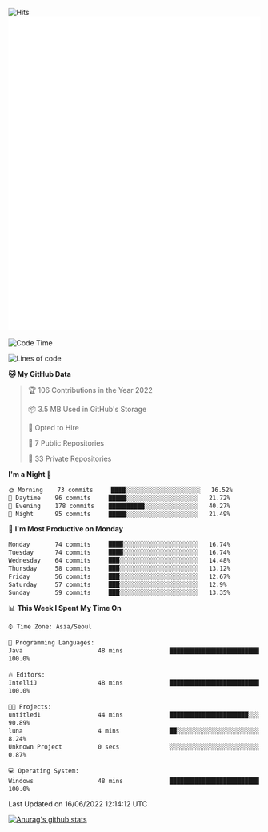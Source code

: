 ![Hits](https://hits.seeyoufarm.com/api/count/incr/badge.svg?url=https%3A%2F%2Fgithub.com%2Fkokose1234&count_bg=%2379C83D&title_bg=%23555555&icon=apple.svg&icon_color=%23E7E7E7&title=hits&edge_flat=false)
<br/>
![Metrics](https://github.com/kokose1234/kokose1234/blob/main/github-metrics.svg)

<!--START_SECTION:waka-->
![Code Time](http://img.shields.io/badge/Code%20Time-648%20hrs%2043%20mins-blue)

![Lines of code](https://img.shields.io/badge/From%20Hello%20World%20I%27ve%20Written-2%20Million%20lines%20of%20code-blue)

**🐱 My GitHub Data** 

> 🏆 106 Contributions in the Year 2022
 > 
> 📦 3.5 MB Used in GitHub's Storage 
 > 
> 💼 Opted to Hire
 > 
> 📜 7 Public Repositories 
 > 
> 🔑 33 Private Repositories  
 > 
**I'm a Night 🦉** 

```text
🌞 Morning    73 commits     ████░░░░░░░░░░░░░░░░░░░░░   16.52% 
🌆 Daytime    96 commits     █████░░░░░░░░░░░░░░░░░░░░   21.72% 
🌃 Evening    178 commits    ██████████░░░░░░░░░░░░░░░   40.27% 
🌙 Night      95 commits     █████░░░░░░░░░░░░░░░░░░░░   21.49%

```
📅 **I'm Most Productive on Monday** 

```text
Monday       74 commits     ████░░░░░░░░░░░░░░░░░░░░░   16.74% 
Tuesday      74 commits     ████░░░░░░░░░░░░░░░░░░░░░   16.74% 
Wednesday    64 commits     ███░░░░░░░░░░░░░░░░░░░░░░   14.48% 
Thursday     58 commits     ███░░░░░░░░░░░░░░░░░░░░░░   13.12% 
Friday       56 commits     ███░░░░░░░░░░░░░░░░░░░░░░   12.67% 
Saturday     57 commits     ███░░░░░░░░░░░░░░░░░░░░░░   12.9% 
Sunday       59 commits     ███░░░░░░░░░░░░░░░░░░░░░░   13.35%

```


📊 **This Week I Spent My Time On** 

```text
⌚︎ Time Zone: Asia/Seoul

💬 Programming Languages: 
Java                     48 mins             █████████████████████████   100.0%

🔥 Editors: 
IntelliJ                 48 mins             █████████████████████████   100.0%

🐱‍💻 Projects: 
untitled1                44 mins             ██████████████████████░░░   90.89% 
luna                     4 mins              ██░░░░░░░░░░░░░░░░░░░░░░░   8.24% 
Unknown Project          0 secs              ░░░░░░░░░░░░░░░░░░░░░░░░░   0.87%

💻 Operating System: 
Windows                  48 mins             █████████████████████████   100.0%

```


 Last Updated on 16/06/2022 12:14:12 UTC
<!--END_SECTION:waka-->

[![Anurag's github stats](https://github-readme-stats.vercel.app/api?username=kokose1234&theme=dracula)](https://github.com/anuraghazra/github-readme-stats)



	
